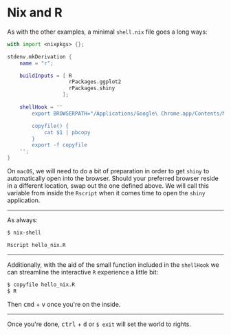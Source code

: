 # Nix and R

As with the other examples, a minimal `shell.nix` file goes a long ways:
```nix
with import <nixpkgs> {};

stdenv.mkDerivation {
    name = "r";

    buildInputs = [ R
                    rPackages.ggplot2
                    rPackages.shiny
                  ];

    shellHook = ''
        export BROWSERPATH="/Applications/Google\ Chrome.app/Contents/MacOS/Google\ Chrome"

        copyfile() {
            cat $1 | pbcopy
        }
        export -f copyfile
    '';
}
```
On `macOS`, we will need to do a bit of preparation in order to get `shiny` to automatically open into the browser. Should your preferred browser reside in a different location, swap out the one defined above. We will call this variable from inside the `Rscript` when it comes time to open the `shiny` application.

---
As always:
```bash
$ nix-shell
```

```bash
Rscript hello_nix.R
```

---
Additionally, with the aid of the small function included in the `shellHook` we can streamline the interactive `R` experience a little bit:
```bash
$ copyfile hello_nix.R
$ R
```
Then <kbd>cmd</kbd> + <kbd>v</kbd> once you're on the inside.

---
Once you're done, <kbd>ctrl</kbd> + <kbd>d</kbd> or `$ exit` will set the world to rights.
